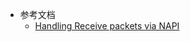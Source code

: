- 参考文档
	- [Handling Receive packets via NAPI](https://www.hitchhikersguidetolearning.com/2023/04/09/handling-receive-packets-via-napi/)
